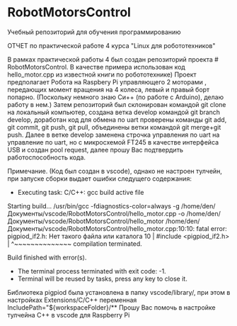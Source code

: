 # RobotMotorsControl
Учебный репозиторий для обучения программированию

ОТЧЕТ по практической работе 4 курса "Linux для робототехников" 

В рамках практической работы 4 был создан репозиторий проекта # RobotMotorsControl. В качестве примера 
использован код hello_motor.cpp из известной книги по робототехнике) Проект предполагает Робота на Raspbery Pi 
управляющего 2 моторами ,
передающих момент вращения на 4 колеса, левый и правый борт попарно.
(Поскольку немного знаю Си++ (по работе с Arduino), делаю работу в нем.)
Затем репозиторий был склонирован командой git clone на локальный компьютер,
создана ветка develop командой git branch develop, доработан код для обмена по uart проверены команды 
git add, git commit, git push, git pull, объединены ветки командой git merge+git push.
Далее в ветке develop заменена строчка управления по uart на управление по uart, но с микросхемой FT245 в качестве интерфейса USB
и создан pool request, далее прошу Вас подтвердить работоспособность кода.

Примечание.
(Код был создан в vscode), однако не настроен тулчейн, при запуске сборки выдает ошибки следущего содержания:

 
 *  Executing task: C/C++: gcc build active file 

Starting build...
/usr/bin/gcc -fdiagnostics-color=always -g /home/den/Документы/vscode/RobotMotorsControl/hello_motor.cpp -o /home/den/Документы/vscode/RobotMotorsControl/hello_motor
/home/den/Документы/vscode/RobotMotorsControl/hello_motor.cpp:10:10: fatal error: pigpiod_if2.h: Нет такого файла или каталога
   10 | #include <pigpiod_if2.h>
      |          ^~~~~~~~~~~~~~~
compilation terminated.

Build finished with error(s).

 *  The terminal process terminated with exit code: -1. 
 *  Terminal will be reused by tasks, press any key to close it.

Библиотека pigpiod была установлена в папку vscode/library/, при этом в настройках Extensions/C/C++ переменная IncludePath="${workspaceFolder}/**
Прошу Вас помочь в настройке тулчейна C++ в vscode для Raspberry Pi
